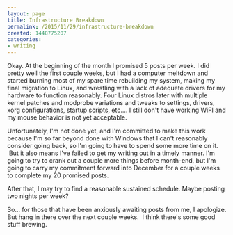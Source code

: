 ```yaml
---
layout: page
title: Infrastructure Breakdown
permalink: /2015/11/29/infrastructure-breakdown
created: 1448775207
categories:
- writing
---
```


Okay. At the beginning of the month I promised 5 posts per week. I did pretty well the first couple weeks, but I had a computer meltdown and started burning most of my spare time rebuilding my system, making my final migration to Linux, and wrestling with a lack of adequete drivers for my hardware to function reasonably. Four Linux distros later with multiple kernel patches and modprobe variations and tweaks to settings, drivers, xorg configurations, startup scripts, etc…. I still don&#39;t have working WiFI and my mouse behavior is not yet acceptable.

Unfortunately, I&#39;m not done yet, and I&#39;m committed to make this work because I&#39;m so far beyond done with Windows that I can&#39;t reasonably consider going back, so I&#39;m going to have to spend some more time on it. &nbsp;But it also means I&#39;ve failed to get my writing out in a timely manner. I&#39;m going to try to crank out a couple more things before month-end, but I&#39;m going to carry my commitment forward into December for a couple weeks to complete my 20 promised posts.&nbsp;

After that, I may try to find a reasonable sustained schedule. Maybe posting two nights per week?

So… for those that have been anxiously awaiting posts from me, I apologize. But hang in there over the next couple weeks. &nbsp;I think there&#39;s some good stuff brewing.

